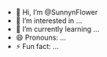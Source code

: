 - 👋 Hi, I’m @SunnynFlower
- 👀 I’m interested in ...
- 🌱 I’m currently learning ...
- 😄 Pronouns: ...
- ⚡ Fun fact: ...

<!---
SunnynFlower/SunnynFlower is a ✨ special ✨ repository because its `README.md` (this file) appears on your GitHub profile.
You can click the Preview link to take a look at your changes.
--->
